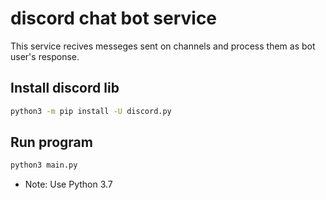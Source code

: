 # discord chat bot service
This service recives messeges sent on channels and process them as bot user's response.

## Install discord lib
```sh
python3 -m pip install -U discord.py
```

## Run program
```sh
python3 main.py
```

- Note: Use Python 3.7